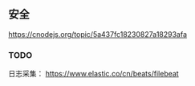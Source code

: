
## 安全
https://cnodejs.org/topic/5a437fc18230827a18293afa


### TODO
日志采集： https://www.elastic.co/cn/beats/filebeat